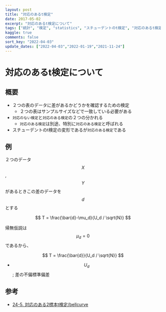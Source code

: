 ```yaml
---
layout: post
title: "対応のあるt検定"
date: 2017-05-02
excerpt: "対応のあるt検定について"
tags: ["統計", "検定", "statistics", "スチューデントのt検定", "対応のあるt検定"]
kaggle: true
comments: false
sort_key: "2022-04-03"
update_dates: ["2022-04-03","2022-01-19","2021-11-24"]
---
```


# 対応のあるt検定について

## 概要
 - ２つの表のデータに差があるかどうかを確認するための検定
   - ２つの表はサンプルサイズなどで一致している必要がある
 - `対応のない検定`と`対応のある検定`の２つの分かれる
   - `対応のある検定`は別途、特別に`対応のある検定`と呼ばれる
 - スチューデントのt検定の変形であるが`対応のある検定`である

## 例

２つのデータ$$X$$, $$Y$$があるときこの差のデータを$$d$$とする  

$$
T = \frac{\bar{d}-\mu_d}{U_d / \sqrt{N}}
$$

帰無仮説は$$\mu_d = 0$$であるから、  

$$
T = \frac{\bar{d}}{U_d / \sqrt{N}}
$$

 - $$U_d$$; 差の不偏標準偏差

## 参考
 - [24-5. 対応のある2標本t検定/bellcurve](https://bellcurve.jp/statistics/course/9453.html)
